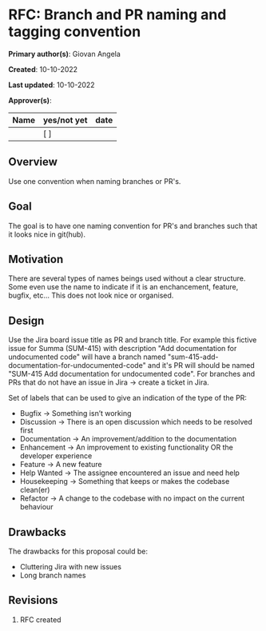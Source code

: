 # RFC: Branch and PR naming and tagging convention

**Primary author(s)**: Giovan Angela

**Created**: 10-10-2022

**Last updated**: 10-10-2022

**Approver(s)**:

| Name | yes/not yet | date |
| ---- | ----------- | ---- |
|      | [ ]         |      |

## Overview
<!-- If someone only reads this far, what do you want them to know? -->
Use one convention when naming branches or PR's.

## Goal
<!-- What problems are you trying to solve? What problems are you not trying to solve? -->
The goal is to have one naming convention for PR's and branches such that it looks nice in git(hub).

## Motivation
<!-- What is the current state of the world? Why is this change being proposed? -->
There are several types of names beings used without a clear structure. Some even use the name to indicate if it is an enchancement, feature, bugfix, etc... This does not look nice or organised.

## Design
<!-- How will this be implemented? -->
Use the Jira board issue title as PR and branch title. For example this fictive issue for Summa (SUM-415) with description "Add documentation for undocumented code" will have a branch named "sum-415-add-documentation-for-undocumented-code" and it's PR will should be named "SUM-415 Add documentation for undocumented code". For branches and PRs that do not have an issue in Jira -> create a ticket in Jira.

Set of labels that can be used to give an indication of the type of the PR:
- Bugfix -> Something isn’t working
- Discussion -> There is an open discussion which needs to be resolved first
- Documentation -> An improvement/addition to the documentation
- Enhancement -> An improvement to existing functionality OR the developer experience
- Feature -> A new feature
- Help Wanted -> The assignee encountered an issue and need help
- Housekeeping -> Something that keeps or makes the codebase clean(er) 
- Refactor -> A change to the codebase with no impact on the current behaviour

## Drawbacks
<!-- What are the possible drawbacks of this proposal? ex. Higher costs, less flexibility for the developer, etc... -->
The drawbacks for this proposal could be:
- Cluttering Jira with new issues
- Long branch names

## Revisions
1. RFC created 